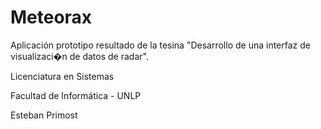 # Meteorax
Aplicación prototipo resultado de la tesina "Desarrollo de una interfaz de visualizaci�n de datos de radar".

Licenciatura en Sistemas

Facultad de Informática - UNLP

Esteban Primost